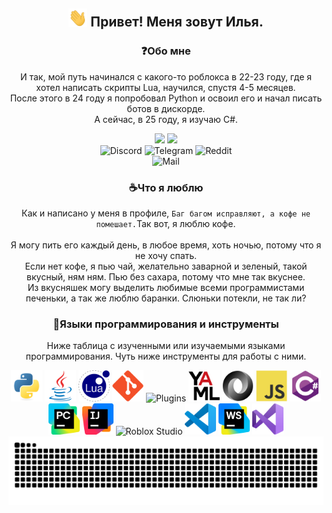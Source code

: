 <h2 align="center"><img src="https://github.com/ProgrammDuck/ProgrammDuck/blob/main/wave.gif" width="30"> Привет! Меня зовут Илья.</h2>    
<h3 align="center"> ❓Обо мне </h3>
<p align="center">
  И так, мой путь начинался с какого-то роблокса в 22-23 году, где я хотел написать скрипты Lua, научился, спустя 4-5 месяцев.<br>
  После этого в 24 году я попробовал Python и освоил его и начал писать ботов в дискорде.<br>
  А сейчас, в 25 году, я изучаю C#.
</p>

<p align="center">
  <img src="https://github-readme-stats.vercel.app/api?username=ProgrammDuck&show_icons=true&locale=ru&bg_color=45,FF7700,F26363&title_color=FFFFFF&text_color=FFFFFF&icon_color=FFFFFF">
  <img src="https://github-readme-stats.vercel.app/api/top-langs/?username=ProgrammDuck&layout=compact&theme=dark&locale=ru&bg_color=45,F26363,FF7700&title_color=FFFFFF&text_color=FFFFFF&icon_color=FFFFFF"><br>
  <img alt="Discord" src="https://img.shields.io/badge/Discord-ProgrammDuck-black?style=for-the-badge&logo=Discord&link=https%3A%2F%2Fdiscord.com%2Fusers%2Fprogrammduck">
  <img alt="Telegram" src="https://img.shields.io/badge/Telegram-%40ProgrammDuck-black?style=for-the-badge&logo=Telegram&link=https%3A%2F%2Ft.me%2Fprogrammduck">
  <img alt="Reddit" src="https://img.shields.io/badge/Reddit-Pr0grammDuck-black?style=for-the-badge&logo=Reddit&link=https%3A%2F%2Fwww.reddit.com%2Fuser%2FPr0gramm_Duck%2F"><br>
  <img alt="Mail" src="https://img.shields.io/badge/Mail-ProgrammDuck%40yandex.ru-black?style=for-the-badge&logo=Gmail&logoColor=%2330B980&link=https%3A%2F%2Fwww.reddit.com%2Fuser%2FPr0gramm_Duck%2F">
</p>

<h3 align="center"> ☕Что я люблю </h3>
<p align="center">
  Как и написано у меня в профиле, <code>Баг багом исправляют, а кофе не помешает.</code>Так вот, я люблю кофе.<br>
  <br>
  Я могу пить его каждый день, в любое время, хоть ночью, потому что я не хочу спать.<br>
  Если нет кофе, я пью чай, желательно заварной и зеленый, такой вкусный, ням ням. Пью без сахара, потому что мне так вкуснее.<br>
  Из вкусняшек могу выделить любимые всеми программистами печеньки, а так же люблю баранки. Слюньки потекли, не так ли?
</p>

<h3 align="center">📕Языки программирования и инструменты</h3>
<p align="center">
  Ниже таблица с изученными или изучаемыми языками программирования. Чуть ниже инструменты для работы с ними.
</p>
<div align="center">
  <img src="https://github.com/devicons/devicon/blob/master/icons/python/python-original.svg" width="50" alt="Python" title="Python" />
  <img src="https://github.com/devicons/devicon/blob/master/icons/java/java-original.svg" width="50" alt="Java" title="Java" />
  <img src="https://github.com/devicons/devicon/blob/master/icons/lua/lua-original.svg" width="50" alt="Lua" title="Lua" />
  <img src="https://github.com/devicons/devicon/blob/master/icons/git/git-original.svg" width="50" alt="Git" title="Git" />
  <img src="https://github.com/undrfined/mc-icons/blob/master/pics/2_Grass.png" width="50" alt="Plugins" title="Plugins" />
  <img src="https://github.com/devicons/devicon/blob/master/icons/yaml/yaml-original.svg" width="50" alt="YAML" title="YAML" />
  <img src="https://github.com/devicons/devicon/blob/master/icons/json/json-original.svg" width="50" alt="JSON" title="JSON" />
  <img src="https://github.com/devicons/devicon/blob/master/icons/javascript/javascript-original.svg" width="50" alt="JavaScript" title="JavaScript" />
  <img src="https://github.com/devicons/devicon/blob/master/icons/csharp/csharp-original.svg" width="50" alt="C#" title="C#" />
</div>

<div align="center">
  <img src="https://github.com/devicons/devicon/blob/master/icons/pycharm/pycharm-original.svg" width="50" alt="PyCharm" title="PyCharm" />
  <img src="https://github.com/devicons/devicon/blob/master/icons/intellij/intellij-original.svg" width="50" alt="IntelliJ IDEA" title="IntelliJ IDEA" />
  <img src="https://camo.githubusercontent.com/f03c3566f5a1b94f2a989c598af5864490f9d34882d237851ce2040850745431/68747470733a2f2f75706c6f61642e77696b696d656469612e6f72672f77696b6970656469612f636f6d6d6f6e732f352f35382f526f626c6f785f53747564696f5f6c6f676f5f323032315f70726573656e742e737667" width="50" alt="Roblox Studio" title="Roblox Studio" />
  <img src="https://github.com/devicons/devicon/blob/master/icons/vscode/vscode-original.svg" width="50" alt="VS Code" title="VS Code" />
  <img src="https://github.com/devicons/devicon/blob/master/icons/webstorm/webstorm-original.svg" width="50" alt="WebStorm" title="WebStorm" />
  <img src="https://github.com/devicons/devicon/blob/master/icons/visualstudio/visualstudio-original.svg" width="50" alt="Visual Studio" title="Visual Studio" />
</div>



<div align="center">
  <picture>
    <source media="(prefers-color-scheme: dark)" srcset="https://github.com/ProgrammDuck/ProgrammDuck/blob/output/github-contribution-grid-snake-dark.svg" />
    <source media="(prefers-color-scheme: light)" srcset="https://github.com/ProgrammDuck/ProgrammDuck/blob/output/github-contribution-grid-snake-light.svg" />
    <img alt="github-snake" src="https://github.com/ProgrammDuck/ProgrammDuck/blob/output/github-contribution-grid-snake.svg" />
  </picture>
</div>
